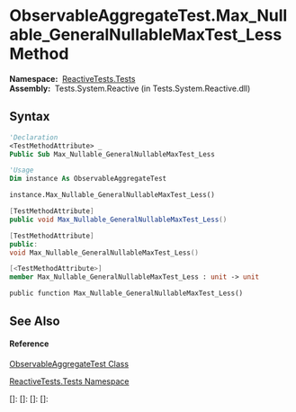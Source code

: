 # ObservableAggregateTest.Max\_Nullable\_GeneralNullableMaxTest\_Less Method

**Namespace:**  [ReactiveTests.Tests](ReactiveTests.Tests\ReactiveTests.Tests.md)  
**Assembly:**  Tests.System.Reactive (in Tests.System.Reactive.dll)

## Syntax

```vb
'Declaration
<TestMethodAttribute> _
Public Sub Max_Nullable_GeneralNullableMaxTest_Less
```

```vb
'Usage
Dim instance As ObservableAggregateTest

instance.Max_Nullable_GeneralNullableMaxTest_Less()
```

```csharp
[TestMethodAttribute]
public void Max_Nullable_GeneralNullableMaxTest_Less()
```

```c++
[TestMethodAttribute]
public:
void Max_Nullable_GeneralNullableMaxTest_Less()
```

```fsharp
[<TestMethodAttribute>]
member Max_Nullable_GeneralNullableMaxTest_Less : unit -> unit 
```

```jscript
public function Max_Nullable_GeneralNullableMaxTest_Less()
```

## See Also

#### Reference

[ObservableAggregateTest Class](ObservableAggregateTest\ObservableAggregateTest.md)

[ReactiveTests.Tests Namespace](ReactiveTests.Tests\ReactiveTests.Tests.md)

[]: 
[]: 
[]: 
[]: 